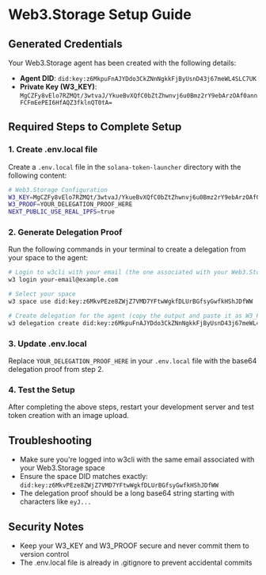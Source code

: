 # Web3.Storage Setup Guide

## Generated Credentials

Your Web3.Storage agent has been created with the following details:

- **Agent DID**: `did:key:z6MkpuFnAJYDdo3CkZNnNgkkFjByUsnD43j67meWL4SLC7UK`
- **Private Key (W3_KEY)**: `MgCZFy8vElo7RZMQt/3wtvaJ/YkueBvXQfC0bZtZhwnvj6u0Bmz2rY9ebArzOAf0annFCFmEePEI6HfAQZ3fklnQT0tA=`

## Required Steps to Complete Setup

### 1. Create .env.local file

Create a `.env.local` file in the `solana-token-launcher` directory with the following content:

```bash
# Web3.Storage Configuration
W3_KEY=MgCZFy8vElo7RZMQt/3wtvaJ/YkueBvXQfC0bZtZhwnvj6u0Bmz2rY9ebArzOAf0annFCFmEePEI6HfAQZ3fklnQT0tA=
W3_PROOF=YOUR_DELEGATION_PROOF_HERE
NEXT_PUBLIC_USE_REAL_IPFS=true
```

### 2. Generate Delegation Proof

Run the following commands in your terminal to create a delegation from your space to the agent:

```bash
# Login to w3cli with your email (the one associated with your Web3.Storage account)
w3 login your-email@example.com

# Select your space
w3 space use did:key:z6MkvPEze8ZWjZ7VMD7YFtwWgkfDLUrBGfsyGwfkHShJDfWW

# Create delegation for the agent (copy the output and paste it as W3_PROOF in .env.local)
w3 delegation create did:key:z6MkpuFnAJYDdo3CkZNnNgkkFjByUsnD43j67meWL4SLC7UK --base64
```

### 3. Update .env.local

Replace `YOUR_DELEGATION_PROOF_HERE` in your `.env.local` file with the base64 delegation proof from step 2.

### 4. Test the Setup

After completing the above steps, restart your development server and test token creation with an image upload.

## Troubleshooting

- Make sure you're logged into w3cli with the same email associated with your Web3.Storage space
- Ensure the space DID matches exactly: `did:key:z6MkvPEze8ZWjZ7VMD7YFtwWgkfDLUrBGfsyGwfkHShJDfWW`
- The delegation proof should be a long base64 string starting with characters like `eyJ...`

## Security Notes

- Keep your W3_KEY and W3_PROOF secure and never commit them to version control
- The .env.local file is already in .gitignore to prevent accidental commits 